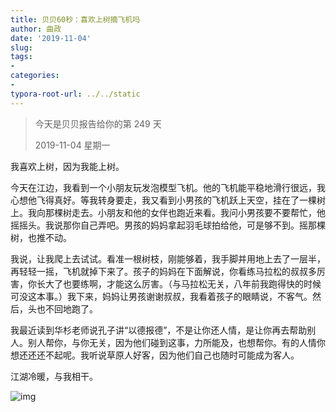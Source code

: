 ```yaml
---
title: 贝贝60秒：喜欢上树摘飞机吗
author: 曲政
date: '2019-11-04'
slug: 
tags:
- 
categories:
- 
typora-root-url: ../../static
---
```


>   今天是贝贝报告给你的第 249 天
>
>   2019-11-04 星期一

我喜欢上树，因为我能上树。

今天在江边，我看到一个小朋友玩发泡模型飞机。他的飞机能平稳地滑行很远，我心想他飞得真好。等我转身要走，我又看到小男孩的飞机跃上天空，挂在了一棵树上。我向那棵树走去。小朋友和他的女伴也跑近来看。我问小男孩要不要帮忙，他摇摇头。我说那你自己弄吧。男孩的妈妈拿起羽毛球拍给他，可是够不到。摇那棵树，也推不动。

我说，让我爬上去试试。看准一根树枝，刚能够着，我手脚并用地上去了一层半，再轻轻一摇，飞机就掉下来了。孩子的妈妈在下面解说，你看练马拉松的叔叔多厉害，你长大了也要练啊，才能这么厉害。（与马拉松无关，八年前我跑得快的时候可没这本事。）我下来，妈妈让男孩谢谢叔叔，我看着孩子的眼睛说，不客气。然后，头也不回地跑了。

我最近读到华杉老师说孔子讲“以德报德”，不是让你还人情，是让你再去帮助别人。别人帮你，与你无关，因为他们碰到这事，力所能及，也想帮你。有的人情你想还还还不起呢。我听说草原人好客，因为他们自己也随时可能成为客人。

江湖冷暖，与我相干。

![img](/images/2019-11-04-%E8%B4%9D%E8%B4%9D60%E7%A7%92%EF%BC%9A%E5%96%9C%E6%AC%A2%E4%B8%8A%E6%A0%91%E6%91%98%E9%A3%9E%E6%9C%BA%E5%90%97/640-20200406142105620.jpeg)


​
